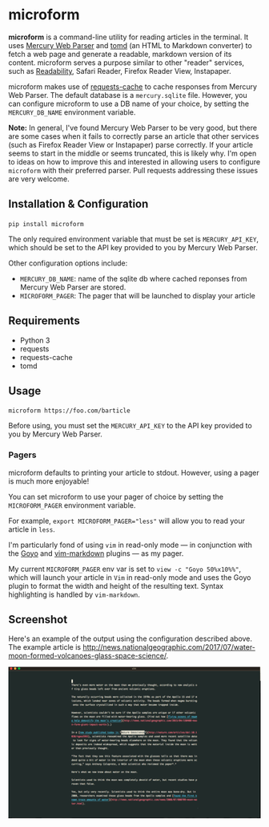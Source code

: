 # microform

**microform** is a command-line utility for reading articles in the terminal. It uses [Mercury Web Parser](https://mercury.postlight.com/web-parser/) and [tomd](https://github.com/gaojiuli/tomd) (an HTML to Markdown converter) to fetch a web page and generate a readable, markdown version of its content. microform serves a purpose similar to other "reader" services, such as [Readability](https://en.wikipedia.org/wiki/Readability_(service)), Safari Reader, Firefox Reader View, Instapaper.

microform makes use of [requests-cache](https://github.com/reclosedev/requests-cache) to cache responses from Mercury Web Parser. The default database is a `mercury.sqlite` file. However, you can configure microform to use a DB name of your choice, by setting the `MERCURY_DB_NAME` environment variable.

**Note:** 
In general, I've found Mercury Web Parser to be very good, but there are some cases when it fails to correctly parse an article that other services (such as Firefox Reader View or Instapaper) parse correctly. If your article seems to start in the middle or seems truncated, this is likely why. I'm open to ideas on how to improve this and interested in allowing users to configure `microform` with their preferred parser. Pull requests addressing these issues are very welcome.

## Installation & Configuration

`pip install microform`

The only required environment variable that must be set is `MERCURY_API_KEY`, which should be set to the API key provided to you by Mercury Web Parser.

Other configuration options include:

- `MERCURY_DB_NAME`: name of the sqlite db where cached reponses from Mercury Web Parser are stored.
- `MICROFORM_PAGER`: The pager that will be launched to display your article

## Requirements

- Python 3
- requests
- requests-cache
- tomd

## Usage
`microform https://foo.com/barticle`

Before using, you must set the `MERCURY_API_KEY` to the API key provided to you by Mercury Web Parser.

### Pagers

microform defaults to printing your article to stdout. However, using a pager is much more enjoyable!

You can set microform to use your pager of choice by setting the `MICROFORM_PAGER` environment variable.

For example, `export MICROFORM_PAGER="less"` will allow you to read your article in `less`.

I'm particularly fond of using `vim` in read-only mode — in conjunction with the [Goyo](https://github.com/junegunn/goyo.vim) and [vim-markdown](https://github.com/plasticboy/vim-markdown) plugins — as my pager.

My current `MICROFORM_PAGER` env var is set to `view -c "Goyo 50%x10%%"`, which will launch your article in `Vim` in read-only mode and uses the Goyo plugin to format the width and height of the resulting text. Syntax highlighting is handled by `vim-markdown`.


## Screenshot

Here's an example of the output using the configuration described above. The example article is http://news.nationalgeographic.com/2017/07/water-moon-formed-volcanoes-glass-space-science/.

![screenshot](screenshot_example.png)
